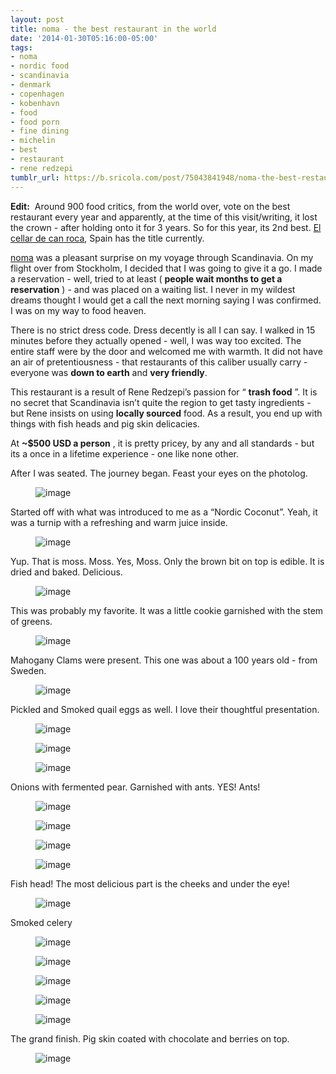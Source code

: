 ```yaml
---
layout: post
title: noma - the best restaurant in the world
date: '2014-01-30T05:16:00-05:00'
tags:
- noma
- nordic food
- scandinavia
- denmark
- copenhagen
- kobenhavn
- food
- food porn
- fine dining
- michelin
- best
- restaurant
- rene redzepi
tumblr_url: https://b.sricola.com/post/75043841948/noma-the-best-restaurant-in-the-world
---
```

 **Edit:** &nbsp;Around 900 food critics, from the world over, vote on the best restaurant every year and apparently, at the time of this visit/writing, it lost the crown - after holding onto it for 3 years. So for this year, its 2nd best. [El cellar de can roca](http://www.cellercanroca.com/index.htm), Spain has the title currently.

[noma](http://noma.dk) was a pleasant surprise on my voyage through Scandinavia. On my flight over from Stockholm, I decided that I was going to give it a go. I made a reservation - well, tried to at least ( **people wait months to get a reservation** ) - and was placed on a waiting list. I never in my wildest dreams thought I would get a call the next morning saying I was confirmed. I was on my way to food heaven.

There is no strict dress code. Dress decently is all I can say. I walked in 15 minutes before they actually opened - well, I was way too excited. The entire staff were by the door and welcomed me with warmth. It did not have an air of pretentiousness - that restaurants of this caliber usually carry - everyone was **down to earth** and **very friendly**.

This restaurant is a result of Rene Redzepi’s passion for “ **trash food** ”. It is no secret that Scandinavia isn’t quite the region to get tasty ingredients - but Rene insists on using **locally sourced** food. As a result, you end up with things with fish heads and pig skin delicacies.

At **~$500 USD a person** , it is pretty pricey, by any and all standards - but its a once in a lifetime experience - one like none other.

After I was seated. The journey began. Feast your eyes on the photolog.

<figure class="tmblr-full" data-orig-height="667" data-orig-width="500" data-orig-src="https://66.media.tumblr.com/2ca1a485e1ac788602454eeb50de4e46/tumblr_inline_n07sxus4Er1r59puk.jpg"><img alt="image" src="https://66.media.tumblr.com/b0f1d6fbb62ce1c7569f3cf12837f195/tumblr_inline_pbsa8s4mOe1r59puk_540.jpg" data-orig-height="667" data-orig-width="500" data-orig-src="https://66.media.tumblr.com/2ca1a485e1ac788602454eeb50de4e46/tumblr_inline_n07sxus4Er1r59puk.jpg"></figure>

Started off with what was introduced to me as a “Nordic Coconut”. Yeah, it was a turnip with a refreshing and warm juice inside.

<figure class="tmblr-full" data-orig-height="667" data-orig-width="500" data-orig-src="https://66.media.tumblr.com/6434710be6b6027049f5590ef6d1a826/tumblr_inline_n07sydcGex1r59puk.jpg"><img alt="image" src="https://66.media.tumblr.com/72626b72b996ecf1fb082f3b9baa8f6a/tumblr_inline_pbsa8s1JM71r59puk_540.jpg" data-orig-height="667" data-orig-width="500" data-orig-src="https://66.media.tumblr.com/6434710be6b6027049f5590ef6d1a826/tumblr_inline_n07sydcGex1r59puk.jpg"></figure>

Yup. That is moss. Moss. Yes, Moss. Only the brown bit on top is edible. It is dried and baked. Delicious.

<figure class="tmblr-full" data-orig-height="667" data-orig-width="500" data-orig-src="https://66.media.tumblr.com/78a752e5771953747710f19f1bb2b377/tumblr_inline_n07t08E4Rm1r59puk.jpg"><img alt="image" src="https://66.media.tumblr.com/8371e4fb0dfa72ee0640812e57f7f2fa/tumblr_inline_pbsa8trGMS1r59puk_540.jpg" data-orig-height="667" data-orig-width="500" data-orig-src="https://66.media.tumblr.com/78a752e5771953747710f19f1bb2b377/tumblr_inline_n07t08E4Rm1r59puk.jpg"></figure>

This was probably my favorite. It was a little cookie garnished with the stem of greens.&nbsp;

<figure class="tmblr-full" data-orig-height="667" data-orig-width="500" data-orig-src="https://66.media.tumblr.com/b69c850e83ded0b08654c5beb9c3c04c/tumblr_inline_n07t0aXbmd1r59puk.jpg"><img alt="image" src="https://66.media.tumblr.com/a516bdadc03930153f10202206d26336/tumblr_inline_pbsa8thPO21r59puk_540.jpg" data-orig-height="667" data-orig-width="500" data-orig-src="https://66.media.tumblr.com/b69c850e83ded0b08654c5beb9c3c04c/tumblr_inline_n07t0aXbmd1r59puk.jpg"></figure>

Mahogany Clams were present. This one was about a 100 years old - from Sweden.

<figure class="tmblr-full" data-orig-height="667" data-orig-width="500" data-orig-src="https://66.media.tumblr.com/6cd41408da0402c2aa2522e95fe4dcdc/tumblr_inline_n07t0nWuEv1r59puk.jpg"><img alt="image" src="https://66.media.tumblr.com/e068802b8ce6dcc67d39a4764dedf07f/tumblr_inline_pbsa8uIoAQ1r59puk_540.jpg" data-orig-height="667" data-orig-width="500" data-orig-src="https://66.media.tumblr.com/6cd41408da0402c2aa2522e95fe4dcdc/tumblr_inline_n07t0nWuEv1r59puk.jpg"></figure>

Pickled and Smoked quail eggs as well. I love their thoughtful presentation.

<figure class="tmblr-full" data-orig-height="667" data-orig-width="500" data-orig-src="https://66.media.tumblr.com/ddbcddf83a879b2b7f5b86e728d92e08/tumblr_inline_n07t0ynY0f1r59puk.jpg"><img alt="image" src="https://66.media.tumblr.com/dbbd1a01b0bf63c9da6ff570cf501d88/tumblr_inline_pbsa8uZQGb1r59puk_540.jpg" data-orig-height="667" data-orig-width="500" data-orig-src="https://66.media.tumblr.com/ddbcddf83a879b2b7f5b86e728d92e08/tumblr_inline_n07t0ynY0f1r59puk.jpg"></figure>

<figure class="tmblr-full" data-orig-height="667" data-orig-width="500" data-orig-src="https://66.media.tumblr.com/55abfbeee1a5bda1fdc5ea8c5d71351e/tumblr_inline_n07t19XlTx1r59puk.jpg"><img alt="image" src="https://66.media.tumblr.com/042e5ca62fa3c59d9a90d3cd3eb1231b/tumblr_inline_pbsa8vEwQo1r59puk_540.jpg" data-orig-height="667" data-orig-width="500" data-orig-src="https://66.media.tumblr.com/55abfbeee1a5bda1fdc5ea8c5d71351e/tumblr_inline_n07t19XlTx1r59puk.jpg"></figure>

<figure class="tmblr-full" data-orig-height="667" data-orig-width="500" data-orig-src="https://66.media.tumblr.com/1ca1b2d9fcdb866c476ae6678f867ca4/tumblr_inline_n07t1kXA5G1r59puk.jpg"><img alt="image" src="https://66.media.tumblr.com/0e2102f8b79cf155185ca89e8dc80491/tumblr_inline_pbsa8vIodE1r59puk_540.jpg" data-orig-height="667" data-orig-width="500" data-orig-src="https://66.media.tumblr.com/1ca1b2d9fcdb866c476ae6678f867ca4/tumblr_inline_n07t1kXA5G1r59puk.jpg"></figure>

Onions with fermented pear. Garnished with ants. YES! Ants!

<figure class="tmblr-full" data-orig-height="667" data-orig-width="500" data-orig-src="https://66.media.tumblr.com/e69d8a149732d7f1d9b608526d1d8797/tumblr_inline_n07t474H6Q1r59puk.jpg"><img alt="image" src="https://66.media.tumblr.com/5018485c93ab1df8eec2b494bf7137a7/tumblr_inline_pbsa8vbG2K1r59puk_540.jpg" data-orig-height="667" data-orig-width="500" data-orig-src="https://66.media.tumblr.com/e69d8a149732d7f1d9b608526d1d8797/tumblr_inline_n07t474H6Q1r59puk.jpg"></figure>

<figure class="tmblr-full" data-orig-height="667" data-orig-width="500" data-orig-src="https://66.media.tumblr.com/df7995b1970afbf5eefd31a373ca2ca4/tumblr_inline_n07t4k6tHP1r59puk.jpg"><img alt="image" src="https://66.media.tumblr.com/34e11064442d4353b290b3c71560e4b1/tumblr_inline_pbsa8wQEP91r59puk_540.jpg" data-orig-height="667" data-orig-width="500" data-orig-src="https://66.media.tumblr.com/df7995b1970afbf5eefd31a373ca2ca4/tumblr_inline_n07t4k6tHP1r59puk.jpg"></figure>

<figure class="tmblr-full" data-orig-height="667" data-orig-width="500" data-orig-src="https://66.media.tumblr.com/131328ab6811c7183ad76418d83bee1f/tumblr_inline_n07t22Mbo31r59puk.jpg"><img alt="image" src="https://66.media.tumblr.com/0bcb7b3b52fde3e8abda44dc8d73398b/tumblr_inline_pbsa8wTmLL1r59puk_540.jpg" data-orig-height="667" data-orig-width="500" data-orig-src="https://66.media.tumblr.com/131328ab6811c7183ad76418d83bee1f/tumblr_inline_n07t22Mbo31r59puk.jpg"></figure>

<figure class="tmblr-full" data-orig-height="667" data-orig-width="500" data-orig-src="https://66.media.tumblr.com/c099ce76dc595bb1e1c4a6f18c21fed5/tumblr_inline_n07t2dxGN61r59puk.jpg"><img alt="image" src="https://66.media.tumblr.com/9f2928419c9a68441c3a6eda47a104ce/tumblr_inline_pbsa8xQlfe1r59puk_540.jpg" data-orig-height="667" data-orig-width="500" data-orig-src="https://66.media.tumblr.com/c099ce76dc595bb1e1c4a6f18c21fed5/tumblr_inline_n07t2dxGN61r59puk.jpg"></figure>

Fish head! The most delicious part is the cheeks and under the eye!

<figure class="tmblr-full" data-orig-height="667" data-orig-width="500" data-orig-src="https://66.media.tumblr.com/07c6679dca898c44e6eb0b34af74e21a/tumblr_inline_n07t2oR46V1r59puk.jpg"><img alt="image" src="https://66.media.tumblr.com/a86c5554159d6e30aa9b90ef4adf79cd/tumblr_inline_pbsa8x5dbr1r59puk_540.jpg" data-orig-height="667" data-orig-width="500" data-orig-src="https://66.media.tumblr.com/07c6679dca898c44e6eb0b34af74e21a/tumblr_inline_n07t2oR46V1r59puk.jpg"></figure>

Smoked celery

<figure class="tmblr-full" data-orig-height="667" data-orig-width="500" data-orig-src="https://66.media.tumblr.com/69f8873ae71b67ffac9714a1b3d3360e/tumblr_inline_n07t2wjAai1r59puk.jpg"><img alt="image" src="https://66.media.tumblr.com/2347513e6028a9c7504f284c7b765c20/tumblr_inline_pbsa8x06lk1r59puk_540.jpg" data-orig-height="667" data-orig-width="500" data-orig-src="https://66.media.tumblr.com/69f8873ae71b67ffac9714a1b3d3360e/tumblr_inline_n07t2wjAai1r59puk.jpg"></figure>

<figure class="tmblr-full" data-orig-height="667" data-orig-width="500" data-orig-src="https://66.media.tumblr.com/cb404014f546f4763c4943573eb22162/tumblr_inline_n07t39Aoi31r59puk.jpg"><img alt="image" src="https://66.media.tumblr.com/590802273db043d7897983b7c26241e6/tumblr_inline_pbsa8y75Tf1r59puk_540.jpg" data-orig-height="667" data-orig-width="500" data-orig-src="https://66.media.tumblr.com/cb404014f546f4763c4943573eb22162/tumblr_inline_n07t39Aoi31r59puk.jpg"></figure>

<figure class="tmblr-full" data-orig-height="667" data-orig-width="500" data-orig-src="https://66.media.tumblr.com/c2350232a262ed05937882c4f56f6f79/tumblr_inline_n07t3m5X9b1r59puk.jpg"><img alt="image" src="https://66.media.tumblr.com/9bc4c770a28badc14b3df4cd69163b9e/tumblr_inline_pbsa8ykjaL1r59puk_540.jpg" data-orig-height="667" data-orig-width="500" data-orig-src="https://66.media.tumblr.com/c2350232a262ed05937882c4f56f6f79/tumblr_inline_n07t3m5X9b1r59puk.jpg"></figure>

<figure class="tmblr-full" data-orig-height="667" data-orig-width="500" data-orig-src="https://66.media.tumblr.com/b95dd1e3ec9ca0bca43b3b3aca843177/tumblr_inline_n07t4xAbEN1r59puk.jpg"><img alt="image" src="https://66.media.tumblr.com/335e50e75ed38a1e642560f60ee00158/tumblr_inline_pbsa8y2ZUC1r59puk_540.jpg" data-orig-height="667" data-orig-width="500" data-orig-src="https://66.media.tumblr.com/b95dd1e3ec9ca0bca43b3b3aca843177/tumblr_inline_n07t4xAbEN1r59puk.jpg"></figure>

<figure class="tmblr-full" data-orig-height="667" data-orig-width="500" data-orig-src="https://66.media.tumblr.com/c47a427b01c49d18d754ad829b193fab/tumblr_inline_n07t5c4HG01r59puk.jpg"><img alt="image" src="https://66.media.tumblr.com/108349211c0b92273369bbbf8e44c394/tumblr_inline_pbsa8zj35G1r59puk_540.jpg" data-orig-height="667" data-orig-width="500" data-orig-src="https://66.media.tumblr.com/c47a427b01c49d18d754ad829b193fab/tumblr_inline_n07t5c4HG01r59puk.jpg"></figure>

The grand finish. Pig skin coated with chocolate and berries on top.

<figure class="tmblr-full" data-orig-height="667" data-orig-width="500" data-orig-src="https://66.media.tumblr.com/7dc552465b822eb418aa3faaaa7fc90a/tumblr_inline_n07t5m2owW1r59puk.jpg"><img alt="image" src="https://66.media.tumblr.com/abd9a35aee1b29773d2110412baa2943/tumblr_inline_pbsa8zZ4uH1r59puk_540.jpg" data-orig-height="667" data-orig-width="500" data-orig-src="https://66.media.tumblr.com/7dc552465b822eb418aa3faaaa7fc90a/tumblr_inline_n07t5m2owW1r59puk.jpg"></figure>

